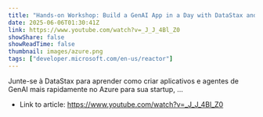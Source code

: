 ```yaml
---
title: "Hands-on Workshop: Build a GenAI App in a Day with DataStax and Microsoft"
date: 2025-06-06T01:30:41Z
link: https://www.youtube.com/watch?v=_J_J_4Bl_Z0
showShare: false
showReadTime: false
thumbnail: images/azure.png
tags: ["developer.microsoft.com/en-us/reactor"]
---
```

Junte-se à DataStax para aprender como criar aplicativos e agentes de GenAI mais rapidamente no Azure para sua startup, ...

- Link to article: https://www.youtube.com/watch?v=_J_J_4Bl_Z0